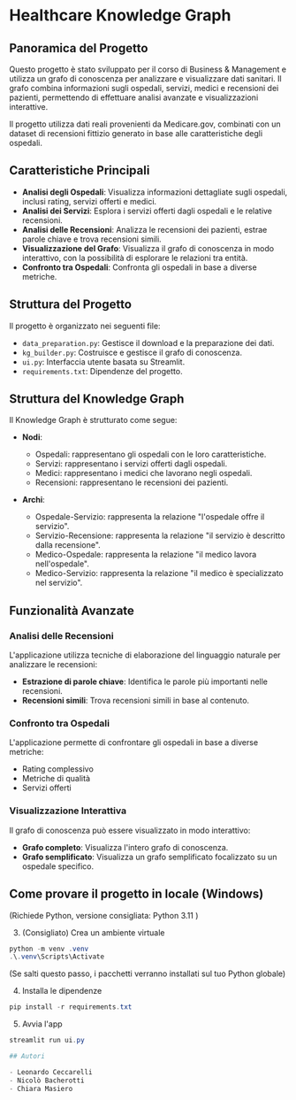 # Healthcare Knowledge Graph

## Panoramica del Progetto

Questo progetto è stato sviluppato per il corso di Business & Management e utilizza un grafo di conoscenza per analizzare e visualizzare dati sanitari. Il grafo combina informazioni sugli ospedali, servizi, medici e recensioni dei pazienti, permettendo di effettuare analisi avanzate e visualizzazioni interattive.

Il progetto utilizza dati reali provenienti da Medicare.gov, combinati con un dataset di recensioni fittizio generato in base alle caratteristiche degli ospedali.

## Caratteristiche Principali

- **Analisi degli Ospedali**: Visualizza informazioni dettagliate sugli ospedali, inclusi rating, servizi offerti e medici.
- **Analisi dei Servizi**: Esplora i servizi offerti dagli ospedali e le relative recensioni.
- **Analisi delle Recensioni**: Analizza le recensioni dei pazienti, estrae parole chiave e trova recensioni simili.
- **Visualizzazione del Grafo**: Visualizza il grafo di conoscenza in modo interattivo, con la possibilità di esplorare le relazioni tra entità.
- **Confronto tra Ospedali**: Confronta gli ospedali in base a diverse metriche.

## Struttura del Progetto

Il progetto è organizzato nei seguenti file:

- `data_preparation.py`: Gestisce il download e la preparazione dei dati.
- `kg_builder.py`: Costruisce e gestisce il grafo di conoscenza.
- `ui.py`: Interfaccia utente basata su Streamlit.
- `requirements.txt`: Dipendenze del progetto.

## Struttura del Knowledge Graph

Il Knowledge Graph è strutturato come segue:

- **Nodi**:
  - Ospedali: rappresentano gli ospedali con le loro caratteristiche.
  - Servizi: rappresentano i servizi offerti dagli ospedali.
  - Medici: rappresentano i medici che lavorano negli ospedali.
  - Recensioni: rappresentano le recensioni dei pazienti.

- **Archi**:
  - Ospedale-Servizio: rappresenta la relazione "l'ospedale offre il servizio".
  - Servizio-Recensione: rappresenta la relazione "il servizio è descritto dalla recensione".
  - Medico-Ospedale: rappresenta la relazione "il medico lavora nell'ospedale".
  - Medico-Servizio: rappresenta la relazione "il medico è specializzato nel servizio".

## Funzionalità Avanzate

### Analisi delle Recensioni

L'applicazione utilizza tecniche di elaborazione del linguaggio naturale per analizzare le recensioni:

- **Estrazione di parole chiave**: Identifica le parole più importanti nelle recensioni.
- **Recensioni simili**: Trova recensioni simili in base al contenuto.

### Confronto tra Ospedali

L'applicazione permette di confrontare gli ospedali in base a diverse metriche:

- Rating complessivo
- Metriche di qualità
- Servizi offerti

### Visualizzazione Interattiva

Il grafo di conoscenza può essere visualizzato in modo interattivo:

- **Grafo completo**: Visualizza l'intero grafo di conoscenza.
- **Grafo semplificato**: Visualizza un grafo semplificato focalizzato su un ospedale specifico.

## Come provare il progetto in locale (Windows)

(Richiede Python, versione consigliata: Python 3.11 )

3) (Consigliato) Crea un ambiente virtuale
```powershell
python -m venv .venv
.\.venv\Scripts\Activate
```
(Se salti questo passo, i pacchetti verranno installati sul tuo Python globale)

4) Installa le dipendenze
```powershell
pip install -r requirements.txt
```

5) Avvia l'app
```powershell
streamlit run ui.py

## Autori

- Leonardo Ceccarelli
- Nicolò Bacherotti
- Chiara Masiero



